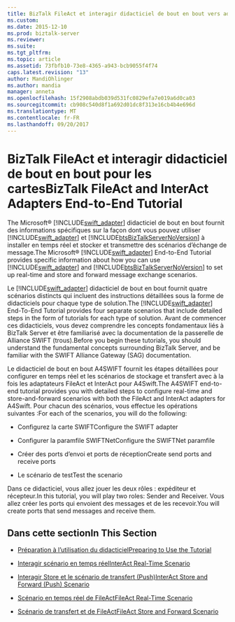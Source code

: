 ```yaml
---
title: BizTalk FileAct et interagir didacticiel de bout en bout vers adaptateurs | Documents Microsoft
ms.custom: 
ms.date: 2015-12-10
ms.prod: biztalk-server
ms.reviewer: 
ms.suite: 
ms.tgt_pltfrm: 
ms.topic: article
ms.assetid: 73fbfb10-73e8-4365-a943-bcb9055f4f74
caps.latest.revision: "13"
author: MandiOhlinger
ms.author: mandia
manager: anneta
ms.openlocfilehash: 15f2908abdb039d531fc0829efa7e019a6d0ca03
ms.sourcegitcommit: cb908c540d8f1a692d01dc8f313e16cb4b4e696d
ms.translationtype: MT
ms.contentlocale: fr-FR
ms.lasthandoff: 09/20/2017
---
```

# <a name="biztalk-fileact-and-interact-adapters-end-to-end-tutorial"></a><span data-ttu-id="ef622-102">BizTalk FileAct et interagir didacticiel de bout en bout pour les cartes</span><span class="sxs-lookup"><span data-stu-id="ef622-102">BizTalk FileAct and InterAct Adapters End-to-End Tutorial</span></span>
<span data-ttu-id="ef622-103">The Microsoft® [!INCLUDE[swift_adapter](../../includes/swift-adapter-md.md)] didacticiel de bout en bout fournit des informations spécifiques sur la façon dont vous pouvez utiliser [!INCLUDE[swift_adapter](../../includes/swift-adapter-md.md)] et [!INCLUDE[btsBizTalkServerNoVersion](../../includes/btsbiztalkservernoversion-md.md)] à installer en temps réel et stocker et transmettre des scénarios d’échange de message.</span><span class="sxs-lookup"><span data-stu-id="ef622-103">The Microsoft® [!INCLUDE[swift_adapter](../../includes/swift-adapter-md.md)] End-to-End Tutorial provides specific information about how you can use [!INCLUDE[swift_adapter](../../includes/swift-adapter-md.md)] and [!INCLUDE[btsBizTalkServerNoVersion](../../includes/btsbiztalkservernoversion-md.md)] to set up real-time and store and forward message exchange scenarios.</span></span>  
  
 <span data-ttu-id="ef622-104">Le [!INCLUDE[swift_adapter](../../includes/swift-adapter-md.md)] didacticiel de bout en bout fournit quatre scénarios distincts qui incluent des instructions détaillées sous la forme de didacticiels pour chaque type de solution.</span><span class="sxs-lookup"><span data-stu-id="ef622-104">The [!INCLUDE[swift_adapter](../../includes/swift-adapter-md.md)] End-To-End Tutorial provides four separate scenarios that include detailed steps in the form of tutorials for each type of solution.</span></span> <span data-ttu-id="ef622-105">Avant de commencer ces didacticiels, vous devez comprendre les concepts fondamentaux liés à BizTalk Server et être familiarisé avec la documentation de la passerelle de Alliance SWIFT (trous).</span><span class="sxs-lookup"><span data-stu-id="ef622-105">Before you begin these tutorials, you should understand the fundamental concepts surrounding BizTalk Server, and be familiar with the SWIFT Alliance Gateway (SAG) documentation.</span></span>  
  
 <span data-ttu-id="ef622-106">Le didacticiel de bout en bout A4SWIFT fournit les étapes détaillées pour configurer en temps réel et les scénarios de stockage et transfert avec à la fois les adaptateurs FileAct et InterAct pour A4Swift.</span><span class="sxs-lookup"><span data-stu-id="ef622-106">The A4SWIFT end-to-end tutorial provides you with detailed steps to configure real-time and store-and-forward scenarios with both the FileAct and InterAct adapters for A4Swift.</span></span> <span data-ttu-id="ef622-107">Pour chacun des scénarios, vous effectue les opérations suivantes :</span><span class="sxs-lookup"><span data-stu-id="ef622-107">For each of the scenarios, you will do the following:</span></span>  
  
-   <span data-ttu-id="ef622-108">Configurez la carte SWIFT</span><span class="sxs-lookup"><span data-stu-id="ef622-108">Configure the SWIFT adapter</span></span>  
  
-   <span data-ttu-id="ef622-109">Configurer la paramfile SWIFTNet</span><span class="sxs-lookup"><span data-stu-id="ef622-109">Configure the SWIFTNet paramfile</span></span>  
  
-   <span data-ttu-id="ef622-110">Créer des ports d’envoi et ports de réception</span><span class="sxs-lookup"><span data-stu-id="ef622-110">Create send ports and receive ports</span></span>  
  
-   <span data-ttu-id="ef622-111">Le scénario de test</span><span class="sxs-lookup"><span data-stu-id="ef622-111">Test the scenario</span></span>  
  
 <span data-ttu-id="ef622-112">Dans ce didacticiel, vous allez jouer les deux rôles : expéditeur et récepteur.</span><span class="sxs-lookup"><span data-stu-id="ef622-112">In this tutorial, you will play two roles: Sender and Receiver.</span></span> <span data-ttu-id="ef622-113">Vous allez créer les ports qui envoient des messages et de les recevoir.</span><span class="sxs-lookup"><span data-stu-id="ef622-113">You will create ports that send messages and receive them.</span></span>  
  
## <a name="in-this-section"></a><span data-ttu-id="ef622-114">Dans cette section</span><span class="sxs-lookup"><span data-stu-id="ef622-114">In This Section</span></span>  
  
-   [<span data-ttu-id="ef622-115">Préparation à l’utilisation du didacticiel</span><span class="sxs-lookup"><span data-stu-id="ef622-115">Preparing to Use the Tutorial</span></span>](../../adapters-and-accelerators/fileact-interact/preparing-to-use-the-tutorial1.md)  
  
-   [<span data-ttu-id="ef622-116">Interagir scénario en temps réel</span><span class="sxs-lookup"><span data-stu-id="ef622-116">InterAct Real-Time Scenario</span></span>](../../adapters-and-accelerators/fileact-interact/interact-real-time-scenario.md)  
  
-   [<span data-ttu-id="ef622-117">Interagir Store et le scénario de transfert (Push)</span><span class="sxs-lookup"><span data-stu-id="ef622-117">InterAct Store and Forward (Push) Scenario</span></span>](../../adapters-and-accelerators/fileact-interact/interact-store-and-forward-push-scenario.md)  
  
-   [<span data-ttu-id="ef622-118">Scénario en temps réel de FileAct</span><span class="sxs-lookup"><span data-stu-id="ef622-118">FileAct Real-Time Scenario</span></span>](../../adapters-and-accelerators/fileact-interact/fileact-real-time-scenario.md)  
  
-   [<span data-ttu-id="ef622-119">Scénario de transfert et de FileAct</span><span class="sxs-lookup"><span data-stu-id="ef622-119">FileAct Store and Forward Scenario</span></span>](../../adapters-and-accelerators/fileact-interact/fileact-store-and-forward-scenario.md)